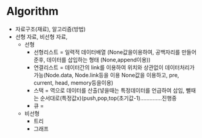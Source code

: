 # Algorithm
* 자료구조(재료), 알고리즘(방법)
* 선형 자료, 비선형 자료, 
  * 선형 
     * 선형리스트 = 일력적 데이터배열 (None값을이용하여, 공백자리를 만들어준후, 데이터를 삽입하는 형태 (None,append이용))
     * 연결리스트 = 데이터간의 link를 이용하여 위치와 상관없이 데이터처리가 가능(Node.data, Node.link등을 이용 None값을 이용하고, pre, current, head, memory등을이용)
     * 스택 = 역으로 데이터를 산출(넣을때는 특정데이터를 언급하여 삽입, 뺄때는 순서대로(특정값x)(push,pop,top(초기값-1)..............진행중
     * 큐 =
  * 비선형  
     * 트리
     * 그래프 
